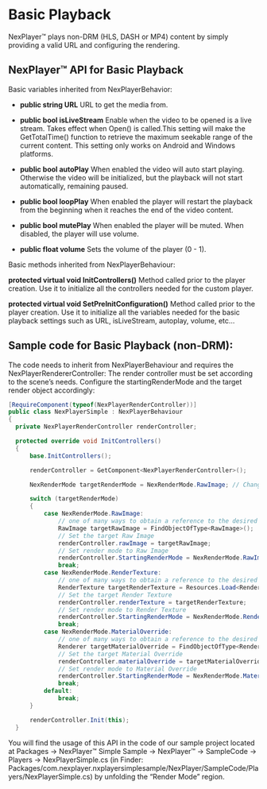 # Basic Playback

NexPlayer™ plays non-DRM (HLS, DASH or MP4) content by simply providing a valid URL and configuring the rendering.

## NexPlayer™ API for Basic Playback

Basic variables inherited from NexPlayerBehavior:

- **public string URL**
URL to get the media from.

- **public bool isLiveStream**
Enable when the video to be opened is a live stream. Takes effect when Open() is called.This setting will make the GetTotalTime() function to retrieve the maximum seekable range of the current content. This setting only works on Android and Windows platforms.

- **public bool autoPlay**
When enabled the video will auto start playing. Otherwise the video will be initialized, but the playback will not start automatically, remaining paused.

- **public bool loopPlay**
When enabled the player will restart the playback from the beginning when it reaches the end of the video content.

- **public bool mutePlay**
When enabled the player will be muted. When disabled, the player will use volume.

- **public float volume**
Sets the volume of the player (0 - 1).

Basic methods inherited from NexPlayerBehaviour:

**protected virtual void InitControllers()**
Method called prior to the player creation. Use it to initialize all the controllers needed for the custom player.

**protected virtual void SetPreInitConfiguration()**
Method called prior to the player creation. Use it to initialize all the variables needed for the basic playback settings such as URL, isLiveStream, autoplay, volume, etc...

## Sample code for Basic Playback (non-DRM):

The code needs to inherit from NexPlayerBehaviour and requires the NexPlayerRendererController: The render controller must be set according to the scene’s needs. Configure the startingRenderMode and the target render object accordingly:

```csharp
[RequireComponent(typeof(NexPlayerRenderController))]
public class NexPlayerSimple : NexPlayerBehaviour
{
  private NexPlayerRenderController renderController;

  protected override void InitControllers()
  {
      base.InitControllers();

      renderController = GetComponent<NexPlayerRenderController>();

      NexRenderMode targetRenderMode = NexRenderMode.RawImage; // Change the sample's render mode

      switch (targetRenderMode)
      {
          case NexRenderMode.RawImage:
              // one of many ways to obtain a reference to the desired Raw Image
              RawImage targetRawImage = FindObjectOfType<RawImage>();
              // Set the target Raw Image
              renderController.rawImage = targetRawImage;
              // Set render mode to Raw Image
              renderController.StartingRenderMode = NexRenderMode.RawImage;
              break;
          case NexRenderMode.RenderTexture:
              // one of many ways to obtain a reference to the desired Render Texture
              RenderTexture targetRenderTexture = Resources.Load<RenderTexture>("PathToAssetInsideResources");
              // Set the target Render Texture
              renderController.renderTexture = targetRenderTexture;
              // Set render mode to Render Texture
              renderController.StartingRenderMode = NexRenderMode.RenderTexture;
              break;
          case NexRenderMode.MaterialOverride:
              // one of many ways to obtain a reference to the desired Material Override
              Renderer targetMaterialOverride = FindObjectOfType<Renderer>();
              // Set the target Material Override
              renderController.materialOverride = targetMaterialOverride;
              // Set render mode to Material Override
              renderController.StartingRenderMode = NexRenderMode.MaterialOverride;
              break;
          default:
              break;
      }

      renderController.Init(this);
  }
```

You will find the usage of this API in the code of our sample project located at Packages → NexPlayer™ Simple Sample → NexPlayer™ → SampleCode → Players → NexPlayerSimple.cs (in Finder: Packages/com.nexplayer.nxplayersimplesample/NexPlayer/SampleCode/Players/NexPlayerSimple.cs) by unfolding the “Render Mode” region.